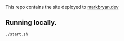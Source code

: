 This repo contains the site deployed to [markbryan.dev](https://markbryan.dev)

## Running locally.

```
./start.sh
```
